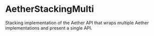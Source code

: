 AetherStackingMulti
===================

Stacking implementation of the Aether API that wraps multiple Aether implementations and present a single API.
